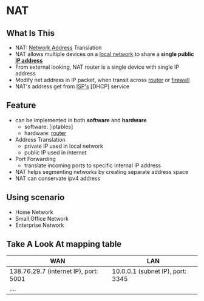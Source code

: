 # NAT

## What Is This

- NAT: [Network Address](computer-network-ip-address.md) Translation
- NAT allows multiple devices on a [local network]() to share a **single public [IP address](network-ipaddress.md)**
- From external looking, NAT router is a single device with single IP address
- Modify net address in IP packet, when transit across [router]() or [firewall]()
- NAT's address get from [ISP's]() [DHCP] service

## Feature

- can be implemented in both **software** and **hardware**
  - software: [iptables]
  - hardware: [router](computer-network-router.md)
- Address Translation
  - private IP used in local network
  - public IP used in internet
- Port Forwarding
  - translate incoming ports to specific internal IP address
- NAT helps segmenting networks by creating separate address space
- NAT can conservate ipv4 address

## Using scenario

- Home Network
- Small Office Network
- Enterprise Network

## Take A Look At mapping table

| WAN                                   | LAN                              |
| ------------------------------------- | -------------------------------- |
| 138.76.29.7 (internet IP), port: 5001 | 10.0.0.1 (subnet IP), port: 3345 |
| ....                                  |                                  |



